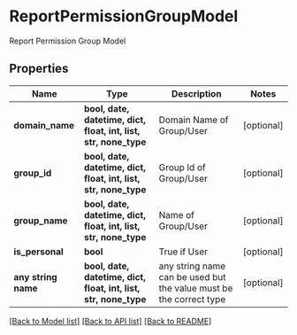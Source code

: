 # ReportPermissionGroupModel

Report Permission Group Model

## Properties
Name | Type | Description | Notes
------------ | ------------- | ------------- | -------------
**domain_name** | **bool, date, datetime, dict, float, int, list, str, none_type** | Domain Name of Group/User | [optional] 
**group_id** | **bool, date, datetime, dict, float, int, list, str, none_type** | Group Id of Group/User | [optional] 
**group_name** | **bool, date, datetime, dict, float, int, list, str, none_type** | Name of Group/User | [optional] 
**is_personal** | **bool** | True if User | [optional] 
**any string name** | **bool, date, datetime, dict, float, int, list, str, none_type** | any string name can be used but the value must be the correct type | [optional]

[[Back to Model list]](../README.md#documentation-for-models) [[Back to API list]](../README.md#documentation-for-api-endpoints) [[Back to README]](../README.md)



